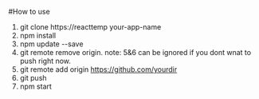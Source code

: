 #How to use
1. git clone https://reacttemp your-app-name
2. npm install
3. npm update --save
4. git remote remove origin. note: 5&6 can be ignored if you dont wnat to push right now.
5. git remote add origin https://github.com/yourdir
6. git push
7. npm start
